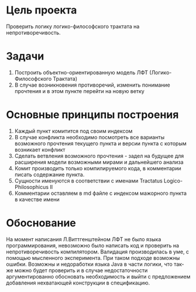 Цель проекта
============
Проверить логику логико-философского трактата на непротиворечивость.

Задачи
======
1. Построить объектно-ориентированную модель ЛФТ (Логико-Философского Трактата)
2. В случае возникновения противоречий, изменить понимание прочтения и в этом пункте перейти на новую ветку

Основные принципы построения
============================
1. Каждый пункт комитится под своим индексом
2. В случае конфликта необходимо посмотреть все варианты возможного прочтения текущего пункта и версии пункта с которым возникает конфликт
3. Сделать ветвления возможного прочтения - задел на будущее для расширения модели возможными мирами и дальнейшего анализа
4. Комит производить только компилируемого кода, в комментарии писать содержание пункта.
5. Сущности именуются в соответствии с именами Tractatus Logico-Philosophicus II
6. Комментарии оставляем в md файле с индексом мажорного пункта в качестве имени  

Обоснование
===========
На момент написания Л.Виттгенштейном ЛФТ не было языка программирования, невозможно было написать код и проверить на непротиворечивость компилятором. 
Валидация производилась в уме, с помощью мысленного эксперимента. При таком подходе возможны ошибки.
Возможны и недоработки языка Java в части логики, что так-же можно будет проверить и в случае недостаточности аргументированно обосновать необходимость
и выйти с предложением добавления нехватающей конструкции в спецификацию.   